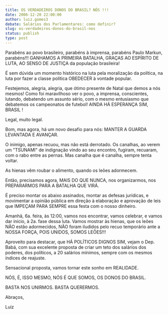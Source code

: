 ```yaml
---
title: OS VERDADEIROS DONOS DO BRASIL? NÓS !!!
date: 2006-12-20 22:00:00
author: luiz.gomes3
debate: Salários dos Parlamentares: como definir?
slug: os-verdadeiros-donos-do-brasil-nos
status: publish 
type: post
---
```


Parabéns ao povo brasileiro, parabéns à imprensa, parabéns Paulo Markun, parabéns!!! GANHAMOS A PRIMEIRA BATALHA, GRAÇAS AO ESPÍRITO DE LUTA, AO SENSO DE JUSTIÇA da população brasileira!  

É sem dúvida um momento histórico na luta pela moralização da política, na luta por fazer a classe política OBEDECER à vontade popular.  

Festejemos, alegria, alegria, que ótimo presente de Natal que demos a nós mesmos! Como foi maravilhoso ver o povo, a imprensa, conscientes, lutando, debatendo um assunto sério, com o mesmo entusiasmo que debatemos os campeonatos de futebol! AINDA HÁ ESPERANÇA SIM, BRASIL !  

Legal, muito legal.  

Bom, mas agora, há um novo desafio para nós: MANTER A GUARDA LEVANTADA E AVANÇAR.  

O inimigo, apenas recuou, mas não está derrotado. Os canalhas, ao verem um "TSUNAMI" de indignação vindo ao seu encontro, fugiram, recuaram, com o rabo entre as pernas. Mas canalha que é canalha, sempre tenta voltar.  

As hienas vêm roubar o alimento, quando os leões adormecem.  

Então, precisamos agora, MAIS DO QUE NUNCA, nos organizarmos, nos PREPARARMOS PARA A BATALHA QUE VIRÁ.  

É preciso montar os abaixo assinados, montar as defesas jurídicas, e movimentar a opinião pública em direção à elaboração e aprovação de leis que IMPEÇAM PARA SEMPRE essa festa com o nosso dinheiro.  

Amanhã, 6a. feira, às 12:00, vamos nos encontrar, vamos celebrar, e vamos dar início, à 2a. fase dessa luta. Vamos mostrar às hienas, que os leões NÃO estão adormecidos, NÃO foram iludidos pelo recuo temporário ante a NOSSA FORÇA, POIS UNIDOS, SOMOS LEÕES!!!  

Aproveito para destacar, que HÁ POLÍTICOS DIGNOS SIM, vejam o Dep. Babá, com sua excelente proposta de criar um teto dos salários dos poderes, dos políticos, a 20 salários mínimos, sempre com os mesmos índices de reajuste.  

Sensacional proposta, vamos tornar este sonho em REALIDADE.  

NÓS, É, ISSO MESMO, NÓS É QUE SOMOS, OS DONOS DO BRASIL.  

BASTA NOS UNIRMOS. BASTA QUERERMOS.  

Abraços,  

Luiz
